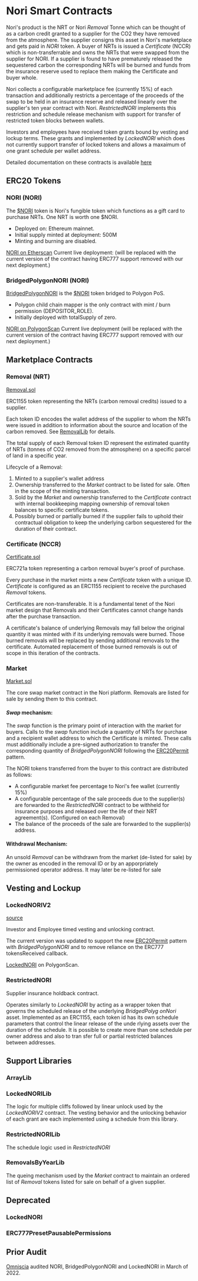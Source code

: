 # Nori Smart Contracts

Nori's product is the NRT or Nori _Removal_ Tonne which can be thought of
as a carbon credit granted to a supplier for the CO2 they have removed from
the atmosphere.
The supplier consigns this asset in Nori's marketplace and gets paid in _NORI_ token.
A buyer of NRTs is issued a _Certificate_
(NCCR) which is non-transferrable and owns the NRTs that were swapped from
the supplier for NORI. If a supplier is found to have prematurely released the
sequestered carbon the corresponding NRTs will be burned and funds from the insurance
reserve used to replace them making the Certificate and buyer whole.

Nori collects a configurable marketplace fee (currently 15%) of each transaction
and additionally restricts a percentage of the proceeds of the swap to be held
in an insurance reserve and released linearly over the supplier's ten year contract
with Nori. _RestrictedNORI_ implements this restriction and schedule release mechanism
with support for transfer of restricted token blocks between wallets.

Investors and employees have received token grants bound by vesting and lockup
terms. These grants and implemented by _LockedNORI_ which does not currently support
transfer of locked tokens and allows a maxaimum of one grant schedule per wallet address.

Detailed documentation on these contracts is available [here](../docs)

## ERC20 Tokens

### NORI (NORI)

The [$NORI](./NORI.sol) token is Nori's fungible token which functions as a gift card to purchase NRTs. One NRT is worth one $NORI.

- Deployed on: Ethereum mainnet.
- Initial supply minted at deployment: 500M
- Minting and burning are disabled.

[NORI on Etherscan](https://etherscan.io/token/0x961760ad1bed52bf4d79aa4b1558e7f9d72071e4) Current live deployment: (will be replaced with the current version of the contract having ERC777 support removed with our next deployment.)

### BridgedPolygonNORI (NORI)

[BridgedPolygonNORI](./BridgedPolygonNORI.sol) is the [$NORI](./NORI.sol) token bridged to Polygon PoS.

- Polygon child chain mapper is the only contract with mint / burn permission (DEPOSITOR_ROLE).
- Initially deployed with totalSupply of zero.

[NORI on PolygonScan](https://polygonscan.com/token/0x8cf6e82919f69ae382def8f94e581a43ce1e70c1) Current live deployment (will be replaced with the current version of the contract having ERC777 support removed with our next deployment.)

## Marketplace Contracts

### Removal (NRT)

[Removal.sol](./Removal.sol)

ERC1155 token representing the NRTs (carbon removal credits) issued to a supplier.

Each token ID encodes the wallet address of the supplier to whom the NRTs were issued in addition to information about the source and location of the carbon removed. See [RemovalLib](./RemovalIdLib.sol) for details.

The total supply of each Removal token ID represent the estimated quantity of NRTs (tonnes of CO2 removed from the atmosphere) on a specific parcel of land in a specific year.

Lifecycle of a Removal:

1. Minted to a supplier's wallet address
2. Ownership transferred to the _Market_ contract to be listed for sale. Often in the scope of the minting transaction.
3. Sold by the _Market_ and ownership transferred to the _Certificate_ contract with internal bookkeeping mapping ownership of removal token balances to specific certificate tokens.
4. Possibly burned or partially burned if the supplier fails to uphold their contractual obligation to keep the underlying carbon sequestered for the duration of their contract.

### Certificate (NCCR)

[Certificate.sol](./Certificate.sol)

ERC721a token representing a carbon removal buyer's proof of purchase.

Every purchase in the market mints a new _Certificate_ token with a unique ID. _Certificate_ is configured as an ERC1155 recipient to receive the purchased _Removal_ tokens.

Certificates are non-transferable. It is a fundamental tenet of the Nori market design that Removals and their Certificates cannot change hands after the purchase transaction.

A certificate's balance of underlying Removals may fall below the original quantity it was minted with if its underlying removals were burned. Those burned removals will be replaced by sending additional removals to the certificate. Automated replacement of those burned removals is out of scope in this iteration of the contracts.

### Market

[Market.sol](./Market.sol)

The core swap market contract in the Nori platform. Removals are listed for sale by sending them to this contract.

#### _Swap_ mechanism:

The _swap_ function is the primary point of interaction with the market for buyers. Calls to the _swap_ function include a quantity of NRTs for purchase and a recipient wallet address to which the Certificate is minted. These calls must additionally include a pre-signed authorization to transfer the corresponding quantity of _BridgedPolygonNORI_ following the [ERC20Permit](https://github.com/OpenZeppelin/openzeppelin-contracts/blob/master/contracts/token/ERC20/extensions/draft-ERC20Permit.sol) pattern.

The NORI tokens transferred from the buyer to this contract are distributed as follows:

- A configurable market fee percentage to Nori's fee wallet (currently 15%)
- A configurable percentage of the sale proceeds due to the supplier(s) are forwarded to the _RestrictedNORI_ contract to be withheld for insurance purposes and released over the life of their NRT agreement(s). (Configured on each Removal)
- The balance of the proceeds of the sale are forwarded to the supplier(s) address.

#### Withdrawal Mechanism:

An unsold _Removal_ can be withdrawn from the market (de-listed for sale) by the owner as encoded in the removal ID or by an apporpriately permissioned operator address. It may later be re-listed for sale

## Vesting and Lockup

### LockedNORIV2

[source](./LockedNORIV2.sol)

Investor and Employee timed vesting and unlocking contract.

The current version was updated to support the new [ERC20Permit](https://github.com/OpenZeppelin/openzeppelin-contracts/blob/master/contracts/token/ERC20/extensions/draft-ERC20Permit.sol) pattern with _BridgedPolygonNORI_ and to remove reliance on the ERC777 tokensReceived callback.

[LockedNORI](https://polygonscan.com/token/0xccfffa6c2a030821331cc113b63babdc60bff82a) on PolygonScan.

### RestrictedNORI

Supplier insurance holdback contract.

Operates similarly to _LockedNORI_ by acting as a wrapper token that governs the scheduled release of the underlying _BridgedPolyg
onNori_ asset. Implemented as an ERC1155, each token id has its own schedule parameters that control the linear release of the unde
rlying assets over the duration of the schedule. It is possible to create more than one schedule per owner address and also to tran
sfer full or partial restricted balances between addresses.

## Support Libraries

### ArrayLib

### LockedNORILib

The logic for multiple cliffs followed by linear unlock used by the _LockedNORIV2_ contract. The vesting behavior and the unlocking behavior of each grant are each implemented using a schedule from this library.

### RestrictedNORILib

The schedule logic used in _RestrictedNORI_

### RemovalsByYearLib

The queing mechanism used by the _Market_ contract to maintain an ordered list of _Removal_ tokens listed for sale on behalf of a given supplier.

## Deprecated

### LockedNORI

### ERC777PresetPausablePermissions

## Prior Audit

[Omniscia](https://omniscia.io/nori-multiple-token-implementations/) audited NORI, BridgedPolygonNORI and LockedNORI in March of 2022.
